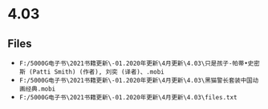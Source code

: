 # 4.03

## Files

- `F:/5000G电子书\2021书籍更新\-01.2020年更新\4月更新\4.03\只是孩子-帕蒂•史密斯 (Patti Smith) (作者), 刘奕 (译者)、.mobi`
- `F:/5000G电子书\2021书籍更新\-01.2020年更新\4月更新\4.03\黑猫警长套装中国动画经典.mobi`
- `F:/5000G电子书\2021书籍更新\-01.2020年更新\4月更新\4.03\files.txt`
